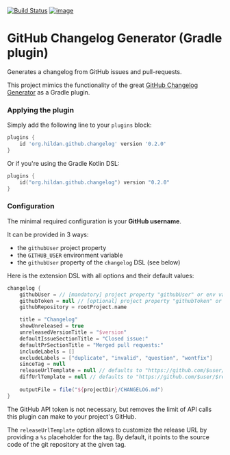 [![Build Status](https://travis-ci.org/joffrey-bion/gradle-github-changelog.svg?branch=master)](https://travis-ci.org/joffrey-bion/gradle-github-changelog)
[![image](https://img.shields.io/maven-metadata/v/https/plugins.gradle.org/m2/org/hildan/github/changelog/org.hildan.github.changelog.gradle.plugin/maven-metadata.xml.svg?label=gradle)](https://plugins.gradle.org/plugin/org.hildan.github.changelog)

# GitHub Changelog Generator (Gradle plugin)

Generates a changelog from GitHub issues and pull-requests.

This project mimics the functionality of the great 
[GitHub Changelog Generator](https://github.com/github-changelog-generator/github-changelog-generator)
as a Gradle plugin.

### Applying the plugin

Simply add the following line to your `plugins` block:

```groovy
plugins {
    id 'org.hildan.github.changelog' version '0.2.0'
}
```

Or if you're using the Gradle Kotlin DSL:

```kotlin
plugins {
    id("org.hildan.github.changelog") version "0.2.0"
}
```

### Configuration

The minimal required configuration is your **GitHub username**.

It can be provided in 3 ways:
- the `githubUser` project property
- the `GITHUB_USER` environment variable
- the `githubUser` property of the `changelog` DSL (see below)

Here is the extension DSL with all options and their default values:

```groovy
changelog {
    githubUser = // [mandatory] project property "githubUser" or env variable "GITHUB_USER"
    githubToken = null // [optional] project property "githubToken" or env variable "GITHUB_TOKEN"
    githubRepository = rootProject.name

    title = "Changelog"
    showUnreleased = true
    unreleasedVersionTitle = "$version"
    defaultIssueSectionTitle = "Closed issue:"
    defaultPrSectionTitle = "Merged pull requests:"
    includeLabels = []
    excludeLabels = ["duplicate", "invalid", "question", "wontfix"]
    sinceTag = null
    releaseUrlTemplate = null // defaults to "https://github.com/$user/$repo/tree/%s"
    diffUrlTemplate = null // defaults to "https://github.com/$user/$repo/compare/%s...%s"
    
    outputFile = file("${projectDir}/CHANGELOG.md")
}
```

The GitHub API token is not necessary, but removes the limit of API calls this plugin can make to your project's GitHub.

The `releaseUrlTemplate` option allows to customize the release URL by providing a `%s` placeholder for the tag. 
By default, it points to the source code of the git repository at the given tag.
